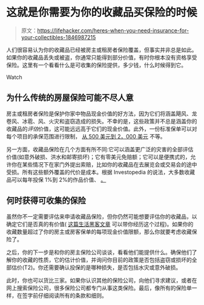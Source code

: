 # 这就是你需要为你的收藏品买保险的时候

> 原文：<https://lifehacker.com/heres-when-you-need-insurance-for-your-collectibles-1846987215>

人们很容易认为你的收藏品已经被房主或租房者保险覆盖，但事实并非总是如此。如果你的收藏品丢失或被盗，你通常只能得到部分价值，有时你根本没有资格享受保险。这里有一个看看什么是可收集的保险提供，多少钱，什么时候得到它。

Watch

## **为什么传统的房屋保险可能不尽人意**

房主或租房者保险是保护你家中物品现金价值的好方法，因为它们将涵盖飓风、龙卷风、冰雹、风、火灾和盗窃造成的损失。不幸的是，这些政策并不总是涵盖你的收藏品的*评估*价值，这可能远远高于它们的现金价值。此外，一份标准保单可以对每个项目的承保范围进行限制， [从 500 美元到 2，000 美元](https://www.investopedia.com/financial-edge/0911/should-you-insure-your-collectibles.aspx) 不等。

另一方面，收藏品保险在几个方面有所不同:它可以涵盖更广泛的灾害的全部评估价值(如意外破损、洪水和邮寄损坏)；它有零美元免赔额；它可以是便携式的，允许你在某些情况下在家门外提出索赔，比如你的收藏品在去展览会或交易会的途中受损。所有这些额外覆盖的代价是成本。根据 Investopedia 的说法，大多数收藏品可以每年投保 1%到 2%的作品价值、 [。](https://www.investopedia.com/best-collectibles-insurance-5101072) 

## **何时获得可收集的保险**

虽然你不一定需要评估来申请收藏品保险，但你仍然可能想要评估你的收藏品，以确定它们是否真的有价值( [这篇生活黑客文章](https://lifehacker.com/how-to-get-your-collectibles-appraised-1845716672) 可以带你经历这个过程)。如果你的收藏数量超过了你的房主或房客保单的每项现金价值限额，那么你就要考虑收藏保险了。

之后，你的下一步是和你的房主保险公司谈谈，看看他们能提供什么。确保他们了解你的收藏的性质，它的估计价值，并询问你目前的政策是否包括盗窃或损坏的全部估价(T2)。你还需要确认投保的是哪种损失，是否包括水灾或意外破损。

此时，你也可以货比三家。如果你认识其他的保险公司，向他们寻求建议，或者在网上搜索保险公司，很多保险公司都专门从事这类保险。最后，像所有的保险单一样，在签字前仔细阅读所有的条款和细则。